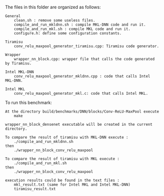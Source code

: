 The files in this folder are organized as follows:

    General
        clean.sh : remove some useless files.
        compile_and_run_mkldnn.sh : compile MKL-DNN code and run it.
        compile_and_run_mkl.sh : compile MKL code and run it. 
        configure.h: define some configuration constants.

    Tiramisu
        conv_relu_maxpool_generator_tiramisu.cpp: Tiramisu code generator.

    Wrapper
        wrapper_nn_block.cpp: wrapper file that calls the code generated by Tiramisu.

    Intel MKL-DNN
        conv_relu_maxpool_generator_mkldnn.cpp : code that calls Intel MKL-DNN.

    Intel MKL
        conv_relu_maxpool_generator_mkl.c: code that calls Intel MKL. 

To run this benchmark:

    At the directory build/benchmarks/DNN/blocks/Conv-ReLU-MaxPool execute 
	    make 

    wrapper_nn_block_densenet executable will be created in the current directory. 

    To compare the result of tiramisu with MKL-DNN execute :
        ./compile_and_run_mkldnn.sh
    then 
        ./wrapper_nn_block_conv_relu_maxpool
    
    To compare the result of tiramisu with MKL execute :
        ./compile_and_run_mkl.sh
    then 
        ./wrapper_nn_block_conv_relu_maxpool
    
    execution results could be found in the text files : 
        mkl_result.txt (same for Intel MKL and Intel MKL-DNN)
        tiramisu_result.txt